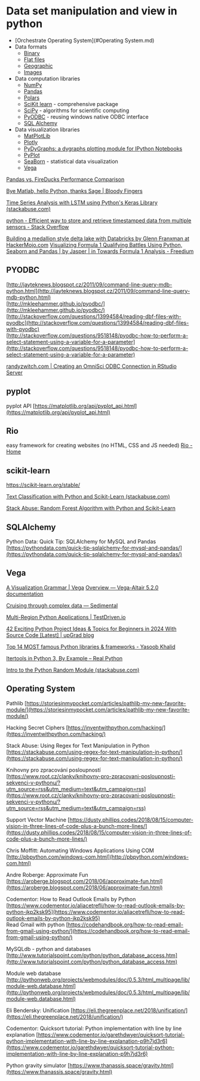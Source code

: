 # Data set manipulation and view in python

- [Orchestrate Operating System](#Operating System.md)
- Data formats
	- [Binary](python_imp-dta-bins.md)
	- [Flat files](python_imp-dta-flats.md)
	- [Geographic](python_imp-dta-geo.md)
	- [Images](python_imp-dta-imgs.md)
- Data computation libraries
	- [NumPy](./python-numpy.md)
	- [Pandas](./python-pandas.md)
	- [Polars](./python-polars.md)
	- [SciKit learn](#scikit-learn.md) - comprehensive package
	- [SciPy](./python-scipy.md) - algorithms for scientific computing
	- [PyODBC](#PYODBC.md) - reusing windows native ODBC interface
	- [SQL Alchemy](#SQLAlchemy.md)
- Data visualization libraries
	- [MatPlotLib](./python-matplotlib.md)
	- [Plotly](python-plotly.md)
	- [PyDyGraphs: a dygraphs plotting module for IPython Notebooks](http://blog.dygraphs.com/2014/09/pydygraphs-dygraphs-plotting-module-for.html)
	- [PyPlot](#pyplot.md)
	- [SeaBorn](./python-seaborn.md) - statistical data visualization
	- [Vega](#vega)



[Pandas vs. FireDucks Performance Comparison](https://www.dailydoseofds.com/p/pandas-vs-fireducks-performance-comparison/)

[Bye Matlab, hello Python, thanks Sage | Bloody Fingers](https://vnoel.wordpress.com/2008/05/03/bye-matlab-hello-python-thanks-sage/)

[Time Series Analysis with LSTM using Python's Keras Library (stackabuse.com)](https://stackabuse.com/time-series-analysis-with-lstm-using-pythons-keras-library/)  

[python - Efficient way to store and retrieve timestamped data from multiple sensors - Stack Overflow](https://stackoverflow.com/questions/57602831/efficient-way-to-store-and-retrieve-timestamped-data-from-multiple-sensors)  

[Building a medallion style delta lake with Databricks by Glenn Franxman at HackerMojo.com](http://hackermojo.com/mt-static/archives/2023/02/databricks-medallion-deltalake.html)
[Visualizing Formula 1 Qualifying Battles Using Python, Seaborn and Pandas | by Jasper | in Towards Formula 1 Analysis - Freedium](https://freedium.cfd/https://medium.com/towards-formula-1-analysis/visualizing-formula-1-qualifying-battles-using-python-seaborn-and-pandas-7e5fa5cc3db4)

## PYODBC 

[http://jayteknews.blogspot.cz/2011/09/command-line-query-mdb-python.html](http://jayteknews.blogspot.cz/2011/09/command-line-query-mdb-python.html)  
[http://mkleehammer.github.io/pyodbc/](http://mkleehammer.github.io/pyodbc/)  
[http://stackoverflow.com/questions/13994584/reading-dbf-files-with-pyodbc](http://stackoverflow.com/questions/13994584/reading-dbf-files-with-pyodbc)  
[http://stackoverflow.com/questions/9518148/pyodbc-how-to-perform-a-select-statement-using-a-variable-for-a-parameter](http://stackoverflow.com/questions/9518148/pyodbc-how-to-perform-a-select-statement-using-a-variable-for-a-parameter)

[randyzwitch.com | Creating an OmniSci ODBC Connection in RStudio Server](https://randyzwitch.com/mapd-odbc-rstudio-server/)
## pyplot

pyplot API [https://matplotlib.org/api/pyplot_api.html](https://matplotlib.org/api/pyplot_api.html)


## Rio

easy framework for creating websites (no HTML, CSS and JS needed)
[Rio - Home](https://rio.dev/)


## scikit-learn

https://scikit-learn.org/stable/
  
[Text Classification with Python and Scikit-Learn (stackabuse.com)](https://stackabuse.com/text-classification-with-python-and-scikit-learn/)  

[Stack Abuse: Random Forest Algorithm with Python and Scikit-Learn](http://stackabuse.com/random-forest-algorithm-with-python-and-scikit-learn/)



## SQLAlchemy

Python Data: Quick Tip: SQLAlchemy for MySQL and Pandas [https://pythondata.com/quick-tip-sqlalchemy-for-mysql-and-pandas/](https://pythondata.com/quick-tip-sqlalchemy-for-mysql-and-pandas/)



## Vega

[A Visualization Grammar | Vega](https://vega.github.io/vega/)
[Overview — Vega-Altair 5.2.0 documentation](https://altair-viz.github.io/getting_started/overview.html)


[Cruising through complex data — Sedimental](https://sedimental.org/cruising_through_data.html)

[Multi-Region Python Applications | TestDriven.io](https://testdriven.io/blog/python-multi-region/)

[42 Exciting Python Project Ideas & Topics for Beginners in 2024 With Source Code \[Latest\] | upGrad blog](https://www.upgrad.com/blog/python-projects-ideas-topics-beginners/)
  
[Top 14 MOST famous Python libraries & frameworks - Yasoob Khalid](https://yasoob.me/2018/06/03/top-14-most-famous-python-libraries-frameworks/)
  
[Itertools in Python 3, By Example – Real Python](https://realpython.com/python-itertools/) 
  
[Intro to the Python Random Module (stackabuse.com)](https://stackabuse.com/intro-to-the-python-random-module/)  

## Operating System


Pathlib [https://storiesinmypocket.com/articles/pathlib-my-new-favorite-module/](https://storiesinmypocket.com/articles/pathlib-my-new-favorite-module/)

  
Hacking Secret Ciphers [https://inventwithpython.com/hacking/](https://inventwithpython.com/hacking/)  
  
Stack Abuse: Using Regex for Text Manipulation in Python [https://stackabuse.com/using-regex-for-text-manipulation-in-python/](https://stackabuse.com/using-regex-for-text-manipulation-in-python/)  
  
Knihovny pro zpracování posloupností [https://www.root.cz/clanky/knihovny-pro-zpracovani-posloupnosti-sekvenci-v-pythonu/?utm_source=rss&utm_medium=text&utm_campaign=rss](https://www.root.cz/clanky/knihovny-pro-zpracovani-posloupnosti-sekvenci-v-pythonu/?utm_source=rss&utm_medium=text&utm_campaign=rss)  
  
  

  
Support Vector Machine [https://dusty.phillips.codes/2018/08/15/computer-vision-in-three-lines-of-code-plus-a-bunch-more-lines/](https://dusty.phillips.codes/2018/08/15/computer-vision-in-three-lines-of-code-plus-a-bunch-more-lines/)  
  
Chris Moffitt: Automating Windows Applications Using COM [http://pbpython.com/windows-com.html](http://pbpython.com/windows-com.html)

Andre Roberge: Approximate Fun [https://aroberge.blogspot.com/2018/06/approximate-fun.html](https://aroberge.blogspot.com/2018/06/approximate-fun.html)  

  
  
Codementor: How to Read Outlook Emails by Python [https://www.codementor.io/aliacetrefli/how-to-read-outlook-emails-by-python-jkp2ksk95](https://www.codementor.io/aliacetrefli/how-to-read-outlook-emails-by-python-jkp2ksk95)  
Read Gmail with python [https://codehandbook.org/how-to-read-email-from-gmail-using-python/](https://codehandbook.org/how-to-read-email-from-gmail-using-python/)  
  
  
MySQLdb - python and databases [http://www.tutorialspoint.com/python/python_database_access.htm](http://www.tutorialspoint.com/python/python_database_access.htm)  
  
Module web database [http://pythonweb.org/projects/webmodules/doc/0.5.3/html_multipage/lib/module-web.database.html](http://pythonweb.org/projects/webmodules/doc/0.5.3/html_multipage/lib/module-web.database.html)  
  
  
  
Eli Bendersky: Unification [https://eli.thegreenplace.net/2018/unification/](https://eli.thegreenplace.net/2018/unification/)  
  
  
Codementor: Quicksort tutorial: Python implementation with line by line explanation [https://www.codementor.io/garethdwyer/quicksort-tutorial-python-implementation-with-line-by-line-explanation-p9h7jd3r6](https://www.codementor.io/garethdwyer/quicksort-tutorial-python-implementation-with-line-by-line-explanation-p9h7jd3r6)  
  
  
Python gravity simulator [https://www.thanassis.space/gravity.html](https://www.thanassis.space/gravity.html)